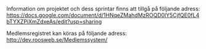﻿Information om projektet och dess sprintar finns att tillgå på följande adress:
https://docs.google.com/document/d/1HNqeZMahdMzROQD0lY5CjfQE0fL4bTYXZPiXmZdxeAs/edit?usp=sharing

Medlemsregistret kan köras på följande adress: http://dev.roosweb.se/Medlemssystem/
